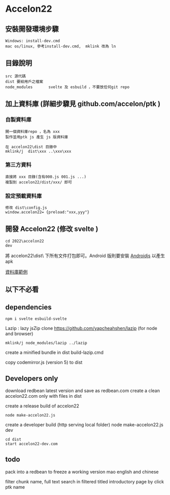 # Accelon22

## 安裝開發環境步驟
    Windows: install-dev.cmd
    mac os/linux, 參考install-dev.cmd,  mklink 改為 ln

## 目錄說明   
    src 源代碼
    dist 要給用戶之檔案
    node_modules       svelte 及 esbuild ，不要放任何git repo    

## 加上資料庫 (詳細步驟見 github.com/accelon/ptk )

### 自製資料庫
    開一個資料庫repo ，名為 xxx
    製作並用ptk js 產生 js 版資料庫

    在 accelon22\dist 目錄中
    mklink/j  dist\xxx ..\xxx\xxx

### 第三方資料
    直接將 xxx 目錄(含有000.js 001.js ...)
    複製到 accelon22/dist/xxx/ 即可 

### 設定預載資料庫
    修改 dist\config.js 
    window.accelon22= {preload:"xxx,yyy"}

## 開發 Accelon22 (修改 svelte )
    cd 2022\accelon22
    dev

將 accelon22\dist\ 下所有文件打包即可。Android 版則要安裝 [Androidjs](https://android-js.github.io/) 以產生 apk

[資料庫範例](https://github.com/accelon/eg)
  




## 以下不必看
 
 
 ## dependencies

    npm i svelte esbuild-svelte

Lazip : lazy jsZip
clone https://github.com/yapcheahshen/lazip (for node and browser)

    mklink/j node_modules/lazip ../lazip

create a minified bundle in dist
    build-lazip.cmd  

copy codemirror.js (version 5) to dist


## Developers only

download redbean latest version and save as redbean.com
create a clean accelon22.com only with files in dist


create a release build of accelon22

    node make-accelon22.js

create a developer build (http serving local folder)
    node make-accelon22.js dev

    cd dist
    start accelon22-dev.com


## todo
pack into a redbean to freeze a working version
mao english and chinese

filter chunk name, full text search in filtered titled
introductory page by click ptk name

